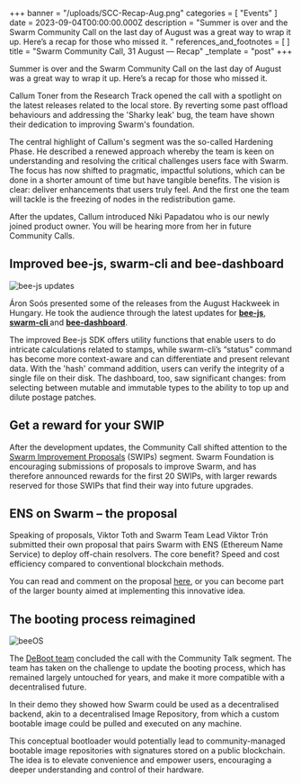 +++
banner = "/uploads/SCC-Recap-Aug.png"
categories = [ "Events" ]
date = 2023-09-04T00:00:00.000Z
description = "Summer is over and the Swarm Community Call on the last day of August was a great way to wrap it up. Here’s a recap for those who missed it. "
references_and_footnotes = [ ]
title = "Swarm Community Call, 31 August — Recap"
_template = "post"
+++


Summer is over and the Swarm Community Call on the last day of August was a great way to wrap it up. Here’s a recap for those who missed it. 

Callum Toner from the Research Track opened the call with a spotlight on the latest releases related to the local store. By reverting some past offload behaviours and addressing the 'Sharky leak' bug, the team have shown their dedication to improving Swarm's foundation.  

The central highlight of Callum's segment was the so-called Hardening Phase. He described a renewed approach whereby the team is keen on understanding and resolving the critical challenges users face with Swarm. The focus has now shifted to pragmatic, impactful solutions, which can be done in a shorter amount of time but have tangible benefits. The vision is clear: deliver enhancements that users truly feel. And the first one the team will tackle is the freezing of nodes in the redistribution game. 

After the updates, Callum introduced Niki Papadatou who is our newly joined product owner. You will be hearing more from her in future Community Calls. 


## Improved bee-js, swarm-cli and bee-dashboard

![bee-js updates](/uploads/beeupdates.png)

Áron Soós presented some of the releases from the August Hackweek in Hungary. He took the audience through the latest updates for **[bee-js](https://bee-js.ethswarm.org/docs/)**, **[swarm-cli ](https://github.com/ethersphere/swarm-cli/releases)** and **[bee-dashboard](https://github.com/ethersphere/bee-dashboard/releases)**. 

The improved Bee-js SDK offers utility functions that enable users to do intricate calculations related to stamps, while swarm-cli’s “status” command has become more context-aware and can differentiate and present relevant data. With the 'hash' command addition, users can verify the integrity of a single file on their disk. The dashboard, too, saw significant changes: from selecting between mutable and immutable types to the ability to top up and dilute postage patches. 


## Get a reward for your SWIP 

After the development updates, the Community Call shifted attention to the [Swarm Improvement Proposals](https://www.ethswarm.org/contribute) (SWIPs) segment. Swarm Foundation is encouraging submissions of proposals to improve Swarm, and has therefore announced rewards for the first 20 SWIPs, with larger rewards reserved for those SWIPs that find their way into future upgrades.


## ENS on Swarm – the proposal

Speaking of proposals, Viktor Toth and Swarm Team Lead Viktor Trón submitted their own proposal that pairs Swarm with ENS (Ethereum Name Service) to deploy off-chain resolvers. The core benefit? Speed and cost efficiency compared to conventional blockchain methods. 

You can read and comment on the proposal [here](https://discuss.ens.domains/t/ens-on-swarm-decentralized-storage/17642), or you can become part of the larger bounty aimed at implementing this innovative idea.


## The booting process reimagined

![beeOS](/uploads/deboot.png)

The [DeBoot team](https://github.com/debootdevs) concluded the call with the Community Talk segment. The team has taken on the challenge to update the booting process, which has remained largely untouched for years, and make it more compatible with a decentralised future.

In their demo they showed how Swarm could be used as a decentralised backend, akin to a decentralised Image Repository, from which a custom bootable image could be pulled and executed on any machine. 

This conceptual bootloader would potentially lead to community-managed bootable image repositories with signatures stored on a public blockchain. The idea is to elevate convenience and empower users, encouraging a deeper understanding and control of their hardware.